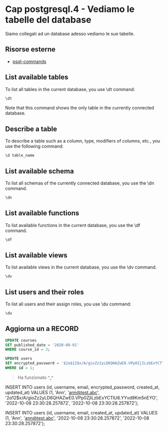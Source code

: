 # <a name="top"></a> Cap postgresql.4 - Vediamo le tabelle del database

Siamo collegati ad un database adesso vediamo le sue tabelle.


## Risorse esterne

- [psql-commands](https://www.postgresqltutorial.com/postgresql-administration/psql-commands/)



## List available tables

To list all tables in the current database, you use \dt command:

```sql
\dt
```

Note that this command shows the only table in the currently connected database.

## Describe a table

To describe a table such as a column, type, modifiers of columns, etc., you use the following command:

```sql
\d table_name
```

## List available schema

To list all schemas of the currently connected database, you use the \dn command.

```sql
\dn
```

## List available functions

To list available functions in the current database, you use the \df command.

```sql
\df
```

## List available views

To list available views in the current database, you use the \dv command.

```sql
\dv
```

## List users and their roles

To list all users and their assign roles, you use \du command:

```sql
\du
```


## Aggiorna un a RECORD

```sql
UPDATE courses
SET published_date = '2020-08-01' 
WHERE course_id = 3;
```


```sql
UPDATE users
SET encrypted_password = '$2a$12$x/A/gioZz2yLD6QHAZwE0.VPp0ZjILzbExYCTlU8.YYvd9Km5nEYO' 
WHERE id = 1;
```

> Ha funzionato ^_^


INSERT INTO users (id, username, email, encrypted_password, created_at, updated_at) VALUES (1, 'Ann', 'ann@test.abc', '$2a$12$x/A/gioZz2yLD6QHAZwE0.VPp0ZjILzbExYCTlU8.YYvd9Km5nEYO', '2022-10-08 23:30:28.257872', '2022-10-08 23:30:28.257872');

INSERT INTO users (id, username, email, created_at, updated_at) VALUES (1, 'Ann', 'ann@test.abc', '2022-10-08 23:30:28.257872', '2022-10-08 23:30:28.257872');

